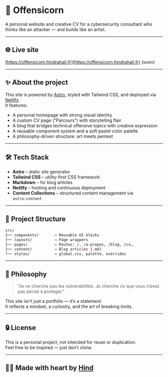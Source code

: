 # 🦄 Offensicorn

A personal website and creative CV for a cybersecurity consultant who thinks like an attacker — and builds like an artist.

---

## 🌐 Live site

[https://offensicorn.hindrahali.fr](https://offensicorn.hindrahali.fr) *(soon)*

---

## ✨ About the project

This site is powered by [Astro](https://astro.build), styled with Tailwind CSS, and deployed via [Netlify](https://netlify.com).  
It features:

- A personal homepage with strong visual identity
- A custom CV page (“Parcours”) with storytelling flair
- A blog that bridges technical offensive topics with creative expression
- A reusable component system and a soft pastel color palette
- A philosophy-driven structure: art meets pentest

---

## 🛠 Tech Stack

- **Astro** – static site generator
- **Tailwind CSS** – utility-first CSS framework
- **Markdown** – for blog articles
- **Netlify** – hosting and continuous deployment
- **Content Collections** – structured content management via `astro:content`

---

## 📁 Project Structure

```bash
src/
├── components/       → Reusable UI blocks
├── layouts/          → Page wrappers
├── pages/            → Routes: /, /a-propos, /blog, /cv…
├── content/          → Blog articles (.md)
└── styles/           → global.css, palette, overrides
```

---

## 💜 Philosophy

> “Je ne cherche pas les vulnérabilités. Je cherche ce que vous n’avez pas pensé à protéger.”

This site isn’t just a portfolio — it’s a statement.  
It reflects a mindset, a curiosity, and the art of breaking limits.

---

## 🔒 License

This is a personal project, not intended for reuse or duplication.  
Feel free to be inspired — just don’t clone.

---

## 👩‍💻 Made with heart by [Hind](https://github.com/unicornly-hind)
